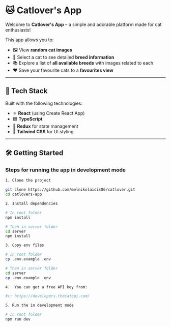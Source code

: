 # 🐱 Catlover's App

Welcome to **Catlover's App** – a simple and adorable platform made for cat enthusiasts!

This app allows you to:

- 🖼 View **random cat images**
- 🧬 Select a cat to see detailed **breed information**
- 📚 Explore a list of **all available breeds** with images related to each
- ❤️ Save your favourite cats to a **favourites view**

---

## 🚀 Tech Stack

Built with the following technologies:

- ⚛️ **React** (using Create React App)
- 🟦 **TypeScript**
- 🧠 **Redux** for state management
- 🎨 **Tailwind CSS** for UI styling

---

## 🛠 Getting Started

### Steps for running the app in development mode

```bash
1. Clone the project

git clone https://github.com/melnikolaidis86/catlover.git
cd catlovers-app

2. Install dependencies

# In root folder
npm install

# Then in server folder
cd server
npm install

3. Copy env files

# In root folder
cp .env.example .env

# Then in server folder
cd server
cp .env.example .env

4.  You can get a free API key from:

#👉 https://developers.thecatapi.com/

5. Run the in development mode

# In root folder
npm run dev


